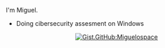I'm Miguel.
- Doing cibersecurity assesment on Windows

<div align="center">
  
  [![Gist.GitHub:Miguelospace](https://img.shields.io/badge/Gist-Miguelospace-blue?style=flat&logo=GitHub)](https://gist.github.com/mgrz18)

